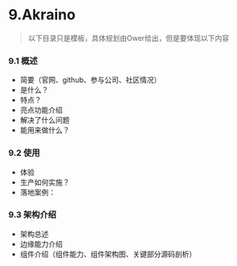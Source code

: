 # 9.Akraino

> 以下目录只是模板，具体规划由Ower给出，但是要体现以下内容

### 9.1 概述

* 简要（官网、github、参与公司、社区情况）
* 是什么？
* 特点？
* 亮点功能介绍
* 解决了什么问题
* 能用来做什么？

### 9.2 使用

* 体验
* 生产如何实施？
* 落地案例：

### 9.3 架构介绍

* 架构总述
* 边缘能力介绍
* 组件介绍（组件能力、组件架构图、关键部分源码剖析）

